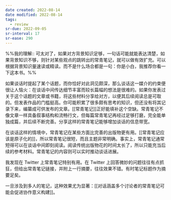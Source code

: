 ```yaml
---
date created: 2022-08-14
date modified: 2022-08-14
tags:
  - review
sr-due: 2022-09-05
sr-interval: 17
sr-ease: 290
---
```


%%我的理解:: 可太对了，如果对方背景知识足够，一句话可能就能表达清楚，如果背景知识不够，则针对某些观点的跳转出的常青笔记，就可以做有效扩充。可以根据背景知识量速读或精读。而不是什么场合都是一句：你是小白，我推荐你看一下这本书。%%

如果谈话时提起了某个话题，而你恰好对此洞见颇深，那么谈话这一媒介的约束便很让人恼火：在谈话中间传达细节丰富而较长篇幅的想法是很难的。如果你发表过关于这个话题的文章或书籍，将这些材料分享给对方，以便其后续阅读总是可取的。但发表作品的门槛挺高。你可能积累了很多颇有思考的知识，但还没有将其记录下来，编纂成可供发布的文章。[[常青笔记]]正好能填补这个空缺。常青笔记不像文章一样具备叙事结构和流畅行文，但每篇常青笔记再经过足够打磨，完全能单独成篇，并后续不断完善。分享这样的常青笔记能够增加谈话的信息带宽。

在谈话这样的情境中，常青笔记在某些方面比完善的出版物更有用。[[常青笔记应该是原子化的]]，所以常青笔记很短，而且主题非常明确。事实上，常青笔记通常短得可以在谈话中间即刻阅读。阅读传统出版物花的时间太长了，所以只能充当后续的参考材料。常青笔记的内容则可以实时推动谈话进展。

我发现在 Twitter 上常青笔记特别有用。在 Twitter 上回答微妙的问题往往有点抓狂，但给出常青笔记链接，并附上一行摘要，往往效果不错。有时笔记标题作为摘要足矣。

一旦涉及到多人的笔记，这种效果尤为显著：[[对话涵盖多个讨论者的常青笔记可能会促进协作意义构建]]。
